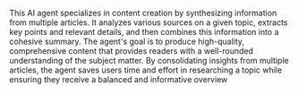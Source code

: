 This AI agent specializes in content creation by synthesizing information from multiple articles. It analyzes various sources on a given topic, extracts key points and relevant details, and then combines this information into a cohesive summary. The agent's goal is to produce high-quality, comprehensive content that provides readers with a well-rounded understanding of the subject matter. By consolidating insights from multiple articles, the agent saves users time and effort in researching a topic while ensuring they receive a balanced and informative overview